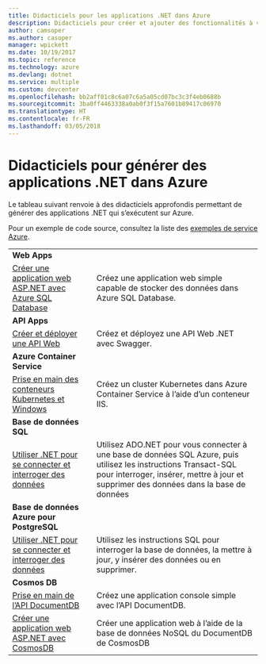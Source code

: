 ```yaml
---
title: Didacticiels pour les applications .NET dans Azure
description: Didacticiels pour créer et ajouter des fonctionnalités à vos applications .NET web et mobiles à l’aide des services Azure.
author: camsoper
ms.author: casoper
manager: wpickett
ms.date: 10/19/2017
ms.topic: reference
ms.technology: azure
ms.devlang: dotnet
ms.service: multiple
ms.custom: devcenter
ms.openlocfilehash: bb2aff01c8c6a07c6a5a05cd07bc3c3f4eb0688b
ms.sourcegitcommit: 3ba0ff4463338a0ab0f3f15a7601b89417c06970
ms.translationtype: HT
ms.contentlocale: fr-FR
ms.lasthandoff: 03/05/2018
---
```

# <a name="tutorials-for-building-net-apps-in-azure"></a>Didacticiels pour générer des applications .NET dans Azure

Le tableau suivant renvoie à des didacticiels approfondis permettant de générer des applications .NET qui s’exécutent sur Azure.

Pour un exemple de code source, consultez la liste des [exemples de service Azure](https://azure.microsoft.com/resources/samples/?platform=dotnet).

| | |
|---|---|
| **Web Apps**||
| [Créer une application web ASP.NET avec Azure SQL Database][1] | Créez une application web simple capable de stocker des données dans Azure SQL Database. | 
| **API Apps**||
| [Créer et déployer une API Web][3] | Créez et déployez une API Web .NET avec Swagger. | 
| **Azure Container Service** ||
| [Prise en main des conteneurs Kubernetes et Windows][4] | Créez un cluster Kubernetes dans Azure Container Service à l’aide d’un conteneur IIS.
| **Base de données SQL** ||
| [Utiliser .NET pour se connecter et interroger des données][5] | Utilisez ADO.NET pour vous connecter à une base de données SQL Azure, puis utilisez les instructions Transact-SQL pour interroger, insérer, mettre à jour et supprimer des données dans la base de données | 
| **Base de données Azure pour PostgreSQL** ||
| [Utiliser .NET pour se connecter et interroger des données][6] | Utilisez les instructions SQL pour interroger la base de données, la mettre à jour, y insérer des données ou en supprimer. | 
| **Cosmos DB** ||
| [Prise en main de l’API DocumentDB][7] | Créez une application console simple avec l’API DocumentDB. | 
| [Créer une application web ASP.NET avec CosmosDB][8] | Créer une application web à l’aide de la base de données NoSQL du DocumentDB de CosmosDB | 

[1]: /azure/app-service-web/app-service-web-tutorial-dotnet-sqldatabase
[2]: /azure/documentdb/documentdb-dotnet-application
[3]: /azure/app-service-api/app-service-api-dotnet-get-started
[4]: /azure/container-service/container-service-kubernetes-windows-walkthrough
[5]: /azure/sql-database/sql-database-connect-query-dotnet
[6]: /azure/postgresql/connect-csharp
[7]: /azure/cosmos-db/documentdb-dotnetcore-get-started
[8]: /azure/cosmos-db/documentdb-dotnet-application

